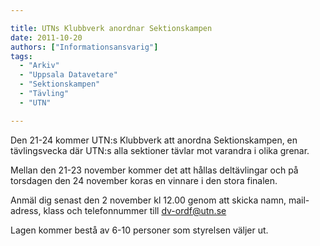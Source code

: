 ```yaml
---

title: UTNs Klubbverk anordnar Sektionskampen
date: 2011-10-20
authors: ["Informationsansvarig"]
tags:
  - "Arkiv"
  - "Uppsala Datavetare"
  - "Sektionskampen"
  - "Tävling"
  - "UTN"

---
```


Den 21-24 kommer UTN:s Klubbverk att anordna Sektionskampen, en
tävlingsvecka där UTN:s alla sektioner tävlar mot varandra i olika
grenar.

Mellan den 21-23 november kommer det att hållas deltävlingar och på
torsdagen den 24 november koras en vinnare i den stora finalen.

Anmäl dig senast den 2 november kl 12.00 genom att skicka namn,
mail-adress, klass och telefonnummer till dv-ordf@utn.se

Lagen kommer bestå av 6-10 personer som styrelsen väljer ut.